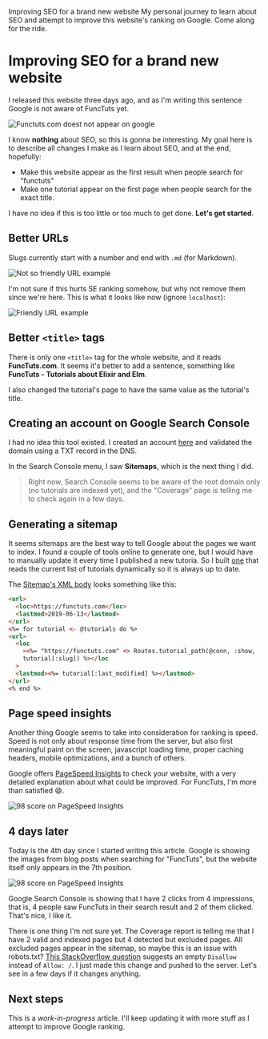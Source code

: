 Improving SEO for a brand new website
My personal journey to learn about SEO and attempt to improve this website's ranking on Google. Come along for the ride.

# Improving SEO for a brand new website

I released this website three days ago, and as I'm writing this sentence Google is not aware of FuncTuts yet.

![Functuts.com doest not appear on google](/images/examples/seo-not-on-google.png)

I know **nothing** about SEO, so this is gonna be interesting. My goal here is to describe all changes I make as I learn about SEO, and at the end, hopefully:

- Make this website appear as the first result when people search for "functuts"
- Make one tutorial appear on the first page when people search for the exact title.

I have no idea if this is too little or too much to get done. **Let's get started**.

## Better URLs

Slugs currently start with a number and end with `.md` (for Markdown).

![Not so friendly URL example](/images/examples/seo-not-so-friendly-url.png)

I'm not sure if this hurts SE ranking somehow, but why not remove them since we're here. This is what it looks like now (ignore `localhost`):

![Friendly URL example](/images/examples/seo-friendly-url.png)

## Better `<title>` tags

There is only one `<title>` tag for the whole website, and it reads **FuncTuts.com**. It seems it's better to add a sentence, something like **FuncTuts - Tutorials about Elixir and Elm**.

I also changed the tutorial's page to have the same value as the tutorial's title.

## Creating an account on Google Search Console

I had no idea this tool existed. I created an account [here](https://search.google.com/search-console/about) and validated the domain using a TXT record in the DNS.

In the Search Console menu, I saw **Sitemaps**, which is the next thing I did.

> Right now, Search Console seems to be aware of the root domain only (no tutorials are indexed yet), and the "Coverage" page is telling me to check again in a few days.

## Generating a sitemap

It seems sitemaps are the best way to tell Google about the pages we want to index. I found a couple of tools online to generate one, but I would have to manually update it every time I published a new tutoria. So I built [one](https://functuts.com/sitemap) that reads the current list of tutorials dynamically so it is always up to date.

The [Sitemap's XML body](https://github.com/luizpvas/functuts/blob/master/lib/tuts_web/templates/sitemap/index.xml.eex) looks something like this:

```html
<url>
  <loc>https://functuts.com</loc>
  <lastmod>2019-06-13</lastmod>
</url>
<%= for tutorial <- @tutorials do %>
<url>
  <loc
    ><%= "https://functuts.com" <> Routes.tutorial_path(@conn, :show,
    tutorial[:slug]) %></loc
  >
  <lastmod><%= tutorial[:last_modified] %></lastmod>
</url>
<% end %>
```

## Page speed insights

Another thing Google seems to take into consideration for ranking is speed. Speed is not only about response time from the server, but also first meaningful paint on the screen, javascript loading time, proper caching headers, mobile optimizations, and a bunch of others.

Google offers [PageSpeed Insights](https://developers.google.com/speed/pagespeed/insights/) to check your website, with a very detailed explanation about what could be improved. For FuncTuts, I'm more than satisfied 😄.

![98 score on PageSpeed Insights](/images/examples/seo/page-speed-result.png)

## 4 days later

Today is the 4th day since I started writing this article. Google is showing the images from blog posts when searching for "FuncTuts", but the website itself only appears in the 7th position.

![98 score on PageSpeed Insights](/images/examples/seo/4-days-later.png)

Google Search Console is showing that I have 2 clicks from 4 impressions, that is, 4 people saw FuncTuts in their search result and 2 of them clicked. That's nice, I like it.

There is one thing I'm not sure yet. The Coverage report is telling me that I have 2 valid and indexed pages but 4 detected but excluded pages. All excluded pages appear in the sitemap, so maybe this is an issue with robots.txt? [This StackOverflow question](https://stackoverflow.com/questions/4276957/how-to-configure-robots-txt-to-allow-everything) suggests an empty `Disallow` instead of `Allow: /`. I just made this change and pushed to the server. Let's see in a few days if it changes anything.

## Next steps

This is a _work-in-progress_ article. I'll keep updating it with more stuff as I attempt to improve Google ranking.
